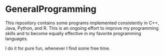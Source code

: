 GeneralProgramming
================
This repository contains some programs implemented consistently 
in C++, Java, Python, and R. This is an ongoing effort to improve 
my programming skills and to become equally effective in my 
favorite programming languages.  

I do it for pure fun, whenever I find some free time.  